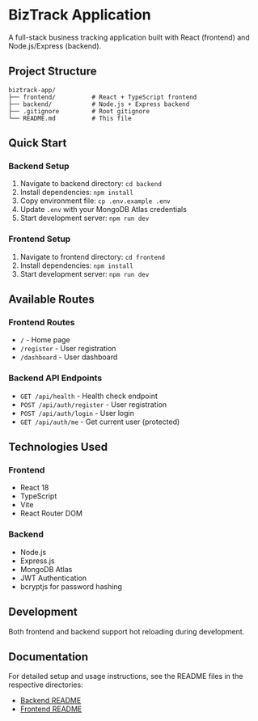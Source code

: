 # BizTrack Application

A full-stack business tracking application built with React (frontend) and Node.js/Express (backend).

## Project Structure

```
biztrack-app/
├── frontend/          # React + TypeScript frontend
├── backend/           # Node.js + Express backend
├── .gitignore         # Root gitignore
└── README.md          # This file
```

## Quick Start

### Backend Setup

1. Navigate to backend directory: `cd backend`
2. Install dependencies: `npm install`
3. Copy environment file: `cp .env.example .env`
4. Update `.env` with your MongoDB Atlas credentials
5. Start development server: `npm run dev`

### Frontend Setup

1. Navigate to frontend directory: `cd frontend`
2. Install dependencies: `npm install`
3. Start development server: `npm run dev`

## Available Routes

### Frontend Routes

- `/` - Home page
- `/register` - User registration
- `/dashboard` - User dashboard

### Backend API Endpoints

- `GET /api/health` - Health check endpoint
- `POST /api/auth/register` - User registration
- `POST /api/auth/login` - User login
- `GET /api/auth/me` - Get current user (protected)

## Technologies Used

### Frontend

- React 18
- TypeScript
- Vite
- React Router DOM

### Backend

- Node.js
- Express.js
- MongoDB Atlas
- JWT Authentication
- bcryptjs for password hashing

## Development

Both frontend and backend support hot reloading during development.

## Documentation

For detailed setup and usage instructions, see the README files in the respective directories:

- [Backend README](./backend/README.md)
- [Frontend README](./frontend/README.md)
